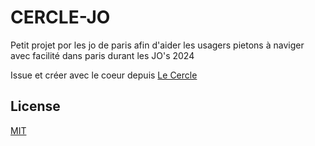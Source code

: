 # CERCLE-JO

Petit projet por les jo de paris afin d'aider les usagers pietons à naviger avec facilité dans paris durant les JO's 2024

Issue et créer avec le coeur depuis [Le Cercle](https://lecercle.community/)



## License

[MIT](https://choosealicense.com/licenses/mit/)

